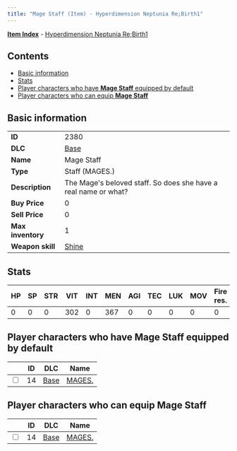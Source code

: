 ```yaml
---
title: "Mage Staff (Item) - Hyperdimension Neptunia Re;Birth1"
---
```


[**Item Index**](/neptunia/rb1/item/index.html) - [Hyperdimension Neptunia Re;Birth1](/neptunia/rb1)

## Contents

- [Basic information](#basic-information)
- [Stats](#stats)
- [Player characters who have **Mage Staff** equipped by default](#player-characters-who-have-mage-staff-equipped-by-default)
- [Player characters who can equip **Mage Staff**](#player-characters-who-can-equip-mage-staff)

## Basic information

|   |   |
| -- | -- |
| **ID** | 2380 |
| **DLC** | [Base](/neptunia/rb1/dlc/1-base.html) |
| **Name** | Mage Staff |
| **Type** | Staff (MAGES.) |
| **Description** | The Mage's beloved staff. So does she have a real name or what? |
| **Buy Price** | 0 |
| **Sell Price** | 0 |
| **Max inventory** | 1 |
| **Weapon skill** | [Shine](/neptunia/rb1/skill/1-2801-shine.html) |

## Stats

| HP | SP | STR | VIT | INT | MEN | AGI | TEC | LUK | MOV | Fire res. | Ice res. | Wind res. | Lightning res. |
| -- | -- | --- | --- | --- | --- | --- | --- | --- | --- | --------- | -------- | --------- | -------------- |
| 0 | 0 | 0 | 302 | 0 | 367 | 0 | 0 | 0 | 0 | 0 | 0 | 0 | 0 |

## Player characters who have **Mage Staff** equipped by default

|    | ID | DLC | Name |
| -- | -- | --- | ---- |
| <input type="checkbox" id="rb1-player-1-14" class="trackbox" /> | 14 | [Base](/neptunia/rb1/dlc/1-base.html) | [MAGES.](/neptunia/rb1/player/1-14-mages.html) |

## Player characters who can equip **Mage Staff**

|    | ID | DLC | Name |
| -- | -- | --- | ---- |
| <input type="checkbox" id="rb1-player-1-14" class="trackbox" /> | 14 | [Base](/neptunia/rb1/dlc/1-base.html) | [MAGES.](/neptunia/rb1/player/1-14-mages.html) |
